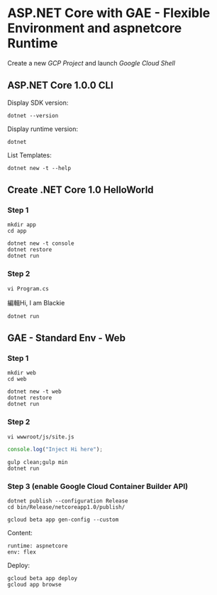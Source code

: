 # ASP.NET Core with GAE - Flexible Environment and aspnetcore Runtime #

Create a new *GCP Project* and launch *Google Cloud Shell*

## ASP.NET Core 1.0.0 CLI ##

Display SDK version:

    dotnet --version

Display runtime version:

    dotnet

List Templates:

    dotnet new -t --help

## Create .NET Core 1.0 HelloWorld ##

### Step 1 ###

    mkdir app
    cd app

    dotnet new -t console
    dotnet restore
    dotnet run
### Step 2 ###

    vi Program.cs

編輯Hi, I am Blackie

    dotnet run
## GAE - Standard Env - Web ##
### Step 1 ###
    mkdir web
    cd web

    dotnet new -t web
    dotnet restore
    dotnet run

### Step 2 ###

    vi wwwroot/js/site.js

```js    
console.log("Inject Hi here");
```
    gulp clean;gulp min
    dotnet run

### Step 3 (enable Google Cloud Container Builder API) ###

    dotnet publish --configuration Release
    cd bin/Release/netcoreapp1.0/publish/

    gcloud beta app gen-config --custom

Content:

    runtime: aspnetcore
    env: flex

Deploy:

    gcloud beta app deploy
    gcloud app browse